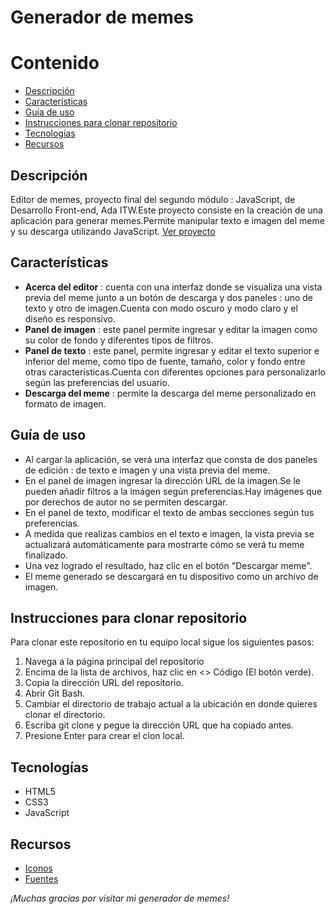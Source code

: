 # Generador de memes 

# Contenido
- [Descripción](#descripción)
- [Características](#características)
- [Guía de uso](#guía-de-uso) 
- [Instrucciones para clonar repositorio](#instrucciones-para-clonar-repositorio) 
- [Tecnologías ](#tecnologías)
- [Recursos](#recursos)

## Descripción
Editor de memes, proyecto final del segundo módulo : JavaScript, de Desarrollo Front-end, Ada ITW.Este proyecto consiste en la creación de una aplicación para generar memes.Permite manipular texto e imagen del meme y su descarga utilizando JavaScript.
[Ver proyecto](https://vanezalazar.github.io/editor-de-memes/)

## Características 
- **Acerca del editor** : cuenta con una interfaz donde se visualiza una vista previa del meme junto a un botón de descarga y dos paneles : uno de texto y otro de imagen.Cuenta con modo oscuro y modo claro y el diseño es responsivo.
- **Panel de imagen** : este panel permite ingresar y editar la imagen como su color de fondo y diferentes tipos de filtros.
- **Panel de texto** : este panel, permite ingresar y editar el texto superior e inferior del meme, como tipo de fuente, tamaño, color y fondo entre otras características.Cuenta con diferentes opciones para personalizarlo según las preferencias del usuario.
- **Descarga del meme** : permite la descarga del meme personalizado en formato de imagen.

 ## Guía de uso
- Al cargar la aplicación, se verá una interfaz que consta de dos paneles de edición : de texto e imagen y una vista previa del meme.
- En el panel de imagen ingresar la dirección URL de la imagen.Se le pueden añadir filtros a la imágen según preferencias.Hay imágenes que por derechos de autor no se permiten descargar. 
- En el panel de texto, modificar el texto de ambas secciones según tus preferencias. 
- A medida que realizas cambios en el texto e imagen, la vista previa se actualizará automáticamente para mostrarte cómo se verá tu meme finalizado.
- Una vez logrado el resultado, haz clic en el botón "Descargar meme".
- El meme generado se descargará en tu dispositivo como un archivo de imagen.

## Instrucciones para clonar repositorio
Para clonar este repositorio en tu equipo local sigue los siguientes pasos:
1. Navega a la página principal del repositorio
2. Encima de la lista de archivos, haz clic en <> Código (El botón verde).
3. Copia la dirección URL del repositorio.
4. Abrir Git Bash.
5. Cambiar el directorio de trabajo actual a la ubicación en donde quieres clonar el directorio.
6. Escriba git clone y pegue la dirección URL que ha copiado antes.
7. Presione Enter para crear el clon local.

## Tecnologías
- HTML5
- CSS3
- JavaScript
  
 ## Recursos
- [Iconos](https://fontawesome.com/)
- [Fuentes](https://fonts.google.com/)

_¡Muchas gracias por visitar mi generador de memes!_
  
  
 
